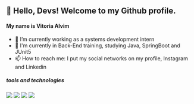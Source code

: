 ## 👋 Hello, Devs! Welcome to my Github profile.
#### My name is Vitoria Alvim

- 🔭 I’m currently working as a systems development intern
- 🌱 I'm currently in Back-End training, studying Java, SpringBoot and JUnit5
- 📫 How to reach me: I put my social networks on my profile, Instagram and Linkedin

##### tools and technologies
 <img src="https://cdn.jsdelivr.net/gh/devicons/devicon@latest/icons/intellij/intellij-original.svg" />
 <img src="https://cdn.jsdelivr.net/gh/devicons/devicon@latest/icons/java/java-original.svg" />
 <img src="https://cdn.jsdelivr.net/gh/devicons/devicon@latest/icons/spring/spring-original.svg" />
 <img src="https://cdn.jsdelivr.net/gh/devicons/devicon@latest/icons/junit/junit-original.svg" />
          
          
          
          

